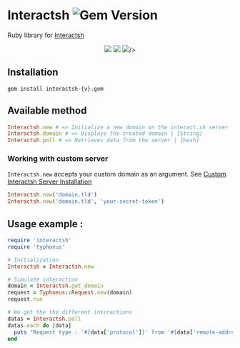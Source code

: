 # Interactsh ![Gem Version](https://img.shields.io/badge/gem-v0.0.2-blue)
Ruby library for [Interactsh](https://github.com/projectdiscovery/interactsh)

<p align="center">  
    <a href="https://opensource.org/licenses/MIT"><img src="https://img.shields.io/badge/license-MIT-_red.svg"></a>  
    <a href="#"><img src="https://img.shields.io/badge/gem-v0.0.2-blue.svg?style=flat"></a>  
    <a href="https://codeclimate.com/github/EasyRecon/Interactsh-Library"><img src="https://codeclimate.com/github/EasyRecon/Interactsh-Library.png"></a>/></a>
</p>

## Installation
```
gem install interactsh-{v}.gem
```

## Available method
```ruby
Interactsh.new # => Initialize a new domain on the interact.sh server | [Object]
Interactsh.domain # => Displays the created domain | [String]
Interactsh.poll # => Retrieves data from the server | [Hash]
```

### Working with custom server
`Interactsh.new` accepts your custom domain as an argument. See [Custom Interactsh Server Installation](https://github.com/projectdiscovery/interactsh#interactsh-server)
```ruby
Interactsh.new('domain.tld')
Interactsh.new('domain.tld', 'your-secret-token')
```

## Usage example :
```ruby
require 'interactsh'
require 'typhoeus'

# Initialization
Interactsh = Interactsh.new

# Simulate interaction
domain = Interactsh.get_domain
request = Typhoeus::Request.new(domain)
request.run

# We get the the different interactions
datas = Interactsh.poll
datas.each do |data|
  puts "Request type : '#{data['protocol']}' from '#{data['remote-address']}' at #{data['timestamp']}"
end
```
